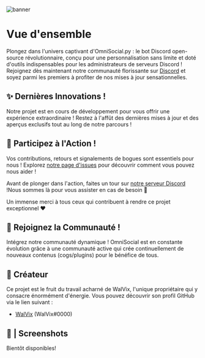 ![banner](https://github.com/WalV1x/OmniSocial/blob/main/img/GITHUB.jpg)

# Vue d'ensemble

Plongez dans l'univers captivant d'OmniSocial.py : le bot Discord open-source révolutionnaire, conçu pour une
personnalisation sans limite et doté d'outils indispensables pour les administrateurs de serveurs Discord ! Rejoignez
dès maintenant notre communauté florissante sur [Discord](https://discord.gg/bCjmrbcA5y) et soyez parmi les premiers à profiter de nos mises à jour
sensationnelles.

## ✨ Dernières Innovations !

Notre projet est en cours de développement pour vous offrir une expérience extraordinaire ! Restez à l'affût des
dernières mises à jour et des aperçus exclusifs tout au long de notre parcours !

## 🤝 Participez à l'Action !

Vos contributions, retours et signalements de bogues sont essentiels pour nous !
Explorez [notre page d'issues](https://github.com/WalV1x/OmniSocial/issues) pour découvrir comment vous pouvez nous
aider !

Avant de plonger dans l'action, faites un tour sur [notre serveur Discord](https://discord.gg/bCjmrbcA5y) !Nous sommes là pour vous assister en cas
de besoin 🙂

Un immense merci à tous ceux qui contribuent à rendre ce projet exceptionnel ❤

## 📖 Rejoignez la Communauté !

Intégrez notre communauté dynamique ! OmniSocial est en constante évolution grâce à une communauté active qui crée
continuellement de nouveaux contenus (cogs/plugins) pour le bénéfice de tous.

## 💼 Créateur

Ce projet est le fruit du travail acharné de WalVix, l'unique propriétaire qui y consacre énormément d'énergie. Vous
pouvez découvrir son profil GitHub via le lien suivant :

* [WalVix](https://github.com/WalV1x) (WalVix#0000)

## 📸 | Screenshots

Bientôt disponibles!
